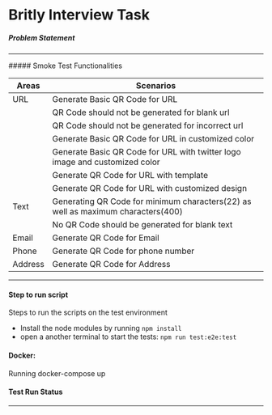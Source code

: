 # Britly Interview Task
##### Problem Statement
<hr>
#####   Smoke Test Functionalities  

Areas	| Scenarios
--------|-----------
URL     |Generate Basic QR Code for URL 
        |QR Code should not be generated for blank url  
        |QR Code should not be generated for incorrect url  
        |Generate Basic QR Code for URL in customized color 
        |Generate Basic QR Code for URL with twitter logo image and customized color    
        |Generate QR Code for URL with template 
        |Generate QR Code for URL with customized design    
Text    |Generating QR Code for minimum characters(22) as well as maximum characters(400)   
        |No QR Code should be generated for blank text  
Email   |Generate QR Code for Email 
Phone   |Generate QR Code for phone number  
Address |Generate QR Code for Address   










<hr>

#### Step to run script
Steps to run the scripts on the test environment
*    Install the node modules by running ``` npm install ```
*    open a another terminal to start the tests: ``` npm run test:e2e:test ```

#### Docker:
Running docker-compose up

#### Test Run Status

<hr>
